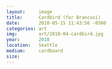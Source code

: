 ```yaml
---
layout: 	image
title:  	Cardbird (for Brancusi)
date:   	2010-05-15 11:43:56 -0500
categories: art
img:		art/2010-04-cardbird.jpg
year:		2010
location:	Seattle
medium:		cardboard
size:
---
```

